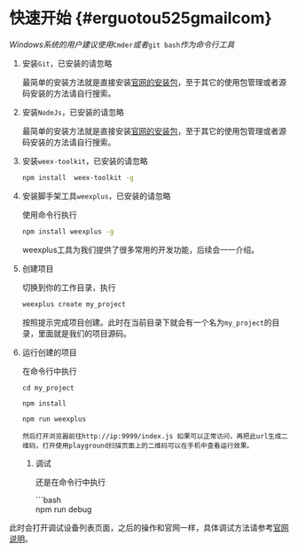 # 快速开始 {#erguotou525gmailcom}

_Windows系统的用户建议使用_`Cmder`_或者_`git bash`_作为命令行工具_

1. 安装`Git`，已安装的请忽略

   最简单的安装方法就是直接安装[官网的安装包](https://git-scm.com/downloads)，至于其它的使用包管理或者源码安装的方法请自行搜索。

2. 安装`NodeJs`，已安装的请忽略

   最简单的安装方法就是直接安装[官网的安装包]([https://nodejs.org/zh-cn/download)，至于其它的使用包管理或者源码安装的方法请自行搜索。

3. 安装`weex-toolkit`，已安装的请忽略

   ```bash
   npm install  weex-toolkit -g
   ```

4. 安装脚手架工具`weexplus`，已安装的请忽略

   使用命令行执行

   ```bash
   npm install weexplus -g
   ```

   weexplus工具为我们提供了很多常用的开发功能，后续会一一介绍。

5. 创建项目

   切换到你的工作目录，执行

   ```bash
   weexplus create my_project
   ```

   按照提示完成项目创建。此时在当前目录下就会有一个名为`my_project`的目录，里面就是我们的项目源码。

6. 运行创建的项目

   在命令行中执行

   ```
   cd my_project

   npm install

   npm run weexplus
   ```

   ```
   然后打开浏览器前往http://ip:9999/index.js 如果可以正常访问，再把此url生成二维码，打开使用playground扫描页面上的二维码可以在手机中查看运行效果。
   ```

   1. 调试

      还是在命令行中执行

      \`\`\`bash  
      npm run debug

此时会打开调试设备列表页面，之后的操作和官网一样，具体调试方法请参考[官网说明](https://weex.apache.org/cn/guide/tools/toolkit.html#调试-Weex-页面)。

